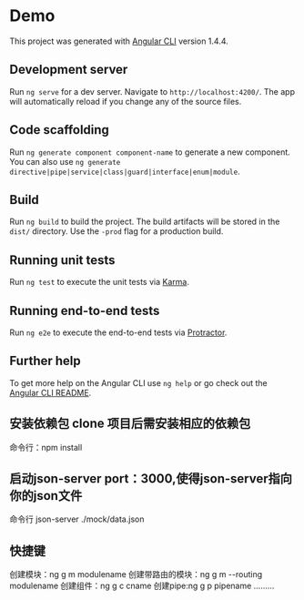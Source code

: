 # Demo

This project was generated with [Angular CLI](https://github.com/angular/angular-cli) version 1.4.4.

## Development server

Run `ng serve` for a dev server. Navigate to `http://localhost:4200/`. The app will automatically reload if you change any of the source files.

## Code scaffolding

Run `ng generate component component-name` to generate a new component. You can also use `ng generate directive|pipe|service|class|guard|interface|enum|module`.

## Build

Run `ng build` to build the project. The build artifacts will be stored in the `dist/` directory. Use the `-prod` flag for a production build.

## Running unit tests

Run `ng test` to execute the unit tests via [Karma](https://karma-runner.github.io).

## Running end-to-end tests

Run `ng e2e` to execute the end-to-end tests via [Protractor](http://www.protractortest.org/).

## Further help

To get more help on the Angular CLI use `ng help` or go check out the [Angular CLI README](https://github.com/angular/angular-cli/blob/master/README.md).
## 安装依赖包 clone 项目后需安装相应的依赖包
命令行：npm install

## 启动json-server port：3000,使得json-server指向你的json文件
命令行 json-server ./mock/data.json  

## 快捷键
创建模块：ng g m modulename
创建带路由的模块：ng g m --routing modulename
创建组件：ng g c cname
创建pipe:ng g p pipename
.........

